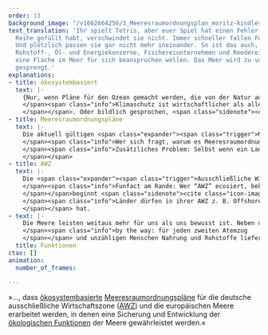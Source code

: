 ```yaml
---
order: 13
background_image: "/v1662664256/3_Meeresraumordnungsplan_moritz-kindler-unsplash_dblkkt_duzsem.jpg"
text_translation: 'Ihr spielt Tetris, aber euer Spiel hat einen Fehler: Wenn ihr eine
  Reihe gefüllt habt, verschwindet sie nicht. Immer schneller fallen Formen nach unten.
  Und plötzlich passen sie gar nicht mehr ineinander. So ist das auch, wenn Militär,
  Rohstoff-, Öl- und Energiekonzerne, Fischereiunternehmen und Reedereien gleichzeitig
  eine Fläche im Meer für sich beanspruchen wollen. Das Meer wird zu voll. Seine Kapazitäten
  gesprengt.'
explanations:
- title: ökosystembasiert
  text: |-
    {Nur, wenn Pläne für den Ozean gemacht werden, die von der Natur aus gedacht sind, kann das Spiel zwischen Mensch und Meer langfristig funktionieren.} Dafür sollte die Natur kein weiterer Verhandlungspartner am Tisch mit Ölkonzernen und Containerschiffern sein, sondern <span class="expander"><span class="trigger">Grundlage aller Entscheidungen.
    </span><span class="info">Klimaschutz ist wirtschaftlicher als alles andere. Statt sich teurer technischer Lösungen bedienen zu wollen, die es noch gar nicht gibt, ist es sinnvoller und kosteneffizienter, die Natur ihre Arbeit selbst machen zu lassen.
    </span></span>. Oder bildlich gesprochen, <span class="sidenote"><cite class="icon-link_external"><a href="[https://www.helcom.fi/wp-content/uploads/2019/08/Guideline-for-the-implementation-of-ecosystem-based-approach-in-MSP-in-the-Baltic-Sea-area_June-2016.pdf](https://www.helcom.fi/wp-content/uploads/2019/08/Guideline-for-the-implementation-of-ecosystem-based-approach-in-MSP-in-the-Baltic-Sea-area_June-2016.pdf "https://www.helcom.fi/wp-content/uploads/2019/08/Guideline-for-the-implementation-of-ecosystem-based-approach-in-MSP-in-the-Baltic-Sea-area_June-2016.pdf")" target="_blank" rel="noopener">HELCOM und VASAB haben bereits 2016 Leitlinien entwickelt, die zeigen wie eine ökosystembasierte marine Raumplanung umgesetzt werden kann.</a></cite><span>der Tisch selbst.</span></span>
- title: Meeresraumordnungspläne
  text: |-
    Die aktuell gültigen <span class="expander"><span class="trigger">Meeresraumordnungspläne
    </span><span class="info">Wer sich fragt, warum es Meeresraumordnungspläne ([https://www.youtube.com/watch?v=sJBQduMQuyU](https://www.youtube.com/watch?v=sJBQduMQuyU "https://www.youtube.com/watch?v=sJBQduMQuyU")) braucht, wenn es doch schon Managementpläne gibt: In Managementplänen wird festgelegt, wie mit bereits ausgewiesenen Schutzgebieten umgegangen wird. Raumordnung soll Konflikte zwischen Interessengruppen, die die Meere nutzen oder schützen wollen, minimieren. </span></span> erfüllen alles andere als ihre Funktion, ein {“wirkungsvolles begleitendes Instrument für den Meeresnaturschutz”} zu sein, <span class="sidenote"><cite class="icon-link_external"><a href="[https://www.bmuv.de/themen/naturschutz-artenvielfalt/naturschutz-biologische-vielfalt/meeresnaturschutz/marine-raumordnung-und-meeresnaturschutz](https://www.bmuv.de/themen/naturschutz-artenvielfalt/naturschutz-biologische-vielfalt/meeresnaturschutz/marine-raumordnung-und-meeresnaturschutz "https://www.bmuv.de/themen/naturschutz-artenvielfalt/naturschutz-biologische-vielfalt/meeresnaturschutz/marine-raumordnung-und-meeresnaturschutz")" target="_blank" rel="noopener">Marine Raumordnung des Bundesministeriums für Umwelt, Naturschutz, nukleare Sicherheit und Verbraucherschutz</a></cite><span>wie es das BMUV nahelegt</span></span>, sondern hier stehen wieder einmal die <span class="expander"><span class="trigger">wirtschaftlichen Interessen über denen des Meeresschutzes.
    </span><span class="info">Zusätzliches Problem: Selbst wenn ein Land Gebiete von jeglicher menschlicher Nutzung freispricht, heißt das nicht, dass andere Nationen sich auch daran halten müssen. Fischt beispielsweise die Niederlande in der deutschen AWZ, hat sie ein Mitspracherecht, wenn es um die Nutzung der Gebiete geht. Deswegen fordern wir meeresschützende Maßnahmen auch auf europäischer Ebene.
    </span></span>
- title: AWZ
  text: |-
    Die <span class="expander"><span class="trigger">Ausschließliche Wirtschaftszone (AWZ)
    </span><span class="info">Funfact am Rande: Wer “AWZ” ecosiert, bekommt erstmal “Alles was zählt”-Ergebnisse vorgeschlagen. Schön, dass deutsche Soaps wichtiger sind als Meerespolitik
    </span></span>beginnt <span class="sidenote"><cite class="icon-image"><a href="IMG_URL_HIER" target="_blank" rel="noopener">TEASER_TEXT</a></cite> <span>12 Seemeilen von der Küste eines Landes entfernt</span></span> und <span class="sidenote"><cite class="icon-image"><a href="IMG_URL_HIER" target="_blank" rel="noopener">TEASER_TEXT</a></cite> <span>reicht bis zu 200 Seemeilen seewärts</span></span>. Sie gehört nicht zum Territorium des jeweiligen Landes, das aber dort bestimmte <span class="expander"><span class="trigger">Pflichten und Rechte
    </span><span class="info">Länder dürfen in ihrer AWZ z. B. Offshore Windkraftanlagen errichten oder Rohstoffe abbauen.
    </span></span> hat.
- text: |-
    Die Meere leisten weitaus mehr für uns als uns bewusst ist. Neben der Tatsache, dass sie <span class="expander"><span class="trigger">uns mit Sauerstoff versorgen
    </span><span class="info">by the way: für jeden zweiten Atemzug
    </span></span> und unzähligen Menschen Nahrung und Rohstoffe liefern, {nehmen sie Wärme und CO₂ aus der Umgebung auf und speichern sie}. Diese für uns Menschen überlebenswichtige Rolle kann der Ozean aber nur spielen, wenn wir seine Prozesse ungestört lassen, ihn von schädlichen Einflüssen verschonen und ihm dabei helfen, das wiederherzustellen, was wir bereits zerstört haben.
  title: Funktionen
ctas: []
animation:
  number_of_frames: 

---
```

»…, dass [ökosystembasierte](# "ökosystembasiert") [Meeres­raumordnungspläne](# "Meeresraumordnungspläne") für die deutsche ausschließliche Wirtschaftszone ([AWZ](# "AWZ")) und die europäischen Meere erarbeitet werden, in denen eine Sicherung und Entwicklung der [ökologischen Funktionen](# "Funktionen") der Meere gewährleistet werden.«